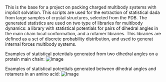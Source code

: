 This is the base for a project on packing charged multibody systems with implicit
solvation. This scripts are used for the extraction of statistical dada from large samples of 
crystal structures, selected from the PDB. The generated statistics are used on  two type of libraries
for multibody dynamics: a library with statistical potentials for pairs of dihedral angles 
in the main chain local conformation,  and a rotamer libraries. This  libraries are defined as a 
set of discrete probability distribution, and used to generat
internal forces multibody systems.

Examples of statistical potentials generated from two dihedral angles on a protein main chain:
![Image](../images/IAGE2.gif)

Examples of statistical potentials generated between dihedral angles and rotamers in an amino acid:
![Image](../images/IAGE1.gif)
